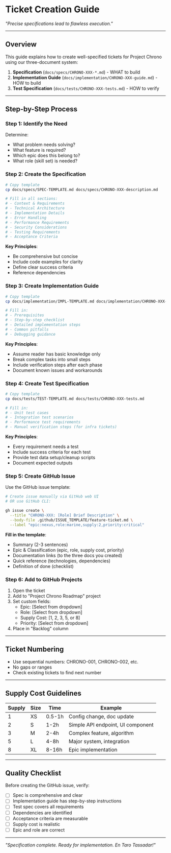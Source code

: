 # Ticket Creation Guide

*"Precise specifications lead to flawless execution."*

---

## Overview

This guide explains how to create well-specified tickets for Project Chrono using our three-document system:

1. **Specification** (`docs/specs/CHRONO-XXX-*.md`) - WHAT to build
2. **Implementation Guide** (`docs/implementation/CHRONO-XXX-guide.md`) - HOW to build
3. **Test Specification** (`docs/tests/CHRONO-XXX-tests.md`) - HOW to verify

---

## Step-by-Step Process

### Step 1: Identify the Need

Determine:
- What problem needs solving?
- What feature is required?
- Which epic does this belong to?
- What role (skill set) is needed?

### Step 2: Create the Specification

```bash
# Copy template
cp docs/specs/SPEC-TEMPLATE.md docs/specs/CHRONO-XXX-description.md

# Fill in all sections:
# - Context & Requirements
# - Technical Architecture
# - Implementation Details
# - Error Handling
# - Performance Requirements
# - Security Considerations
# - Testing Requirements
# - Acceptance Criteria
```

**Key Principles**:
- Be comprehensive but concise
- Include code examples for clarity
- Define clear success criteria
- Reference dependencies

### Step 3: Create Implementation Guide

```bash
# Copy template
cp docs/implementation/IMPL-TEMPLATE.md docs/implementation/CHRONO-XXX-guide.md

# Fill in:
# - Prerequisites
# - Step-by-step checklist
# - Detailed implementation steps
# - Common pitfalls
# - Debugging guidance
```

**Key Principles**:
- Assume reader has basic knowledge only
- Break complex tasks into small steps
- Include verification steps after each phase
- Document known issues and workarounds

### Step 4: Create Test Specification

```bash
# Copy template
cp docs/tests/TEST-TEMPLATE.md docs/tests/CHRONO-XXX-tests.md

# Fill in:
# - Unit test cases
# - Integration test scenarios
# - Performance test requirements
# - Manual verification steps (for infra tickets)
```

**Key Principles**:
- Every requirement needs a test
- Include success criteria for each test
- Provide test data setup/cleanup scripts
- Document expected outputs

### Step 5: Create GitHub Issue

Use the GitHub issue template:

```bash
# Create issue manually via GitHub web UI
# OR use GitHub CLI:

gh issue create \
  --title "CHRONO-XXX: [Role] Brief Description" \
  --body-file .github/ISSUE_TEMPLATE/feature-ticket.md \
  --label "epic:nexus,role:marine,supply:2,priority:critical"
```

**Fill in the template**:
- Summary (2-3 sentences)
- Epic & Classification (epic, role, supply cost, priority)
- Documentation links (to the three docs you created)
- Quick reference (technologies, dependencies)
- Definition of done (checklist)

### Step 6: Add to GitHub Projects

1. Open the ticket
2. Add to "Project Chrono Roadmap" project
3. Set custom fields:
   - Epic: [Select from dropdown]
   - Role: [Select from dropdown]
   - Supply Cost: [1, 2, 3, 5, or 8]
   - Priority: [Select from dropdown]
4. Place in "Backlog" column

---

## Ticket Numbering

- Use sequential numbers: CHRONO-001, CHRONO-002, etc.
- No gaps or ranges
- Check existing tickets to find next number

---

## Supply Cost Guidelines

| Supply | Size | Time | Example |
|--------|------|------|---------|
| 1 | XS | 0.5-1h | Config change, doc update |
| 2 | S | 1-2h | Simple API endpoint, UI component |
| 3 | M | 2-4h | Complex feature, algorithm |
| 5 | L | 4-8h | Major system, integration |
| 8 | XL | 8-16h | Epic implementation |

---

## Quality Checklist

Before creating the GitHub issue, verify:

- [ ] Spec is comprehensive and clear
- [ ] Implementation guide has step-by-step instructions
- [ ] Test spec covers all requirements
- [ ] Dependencies are identified
- [ ] Acceptance criteria are measurable
- [ ] Supply cost is realistic
- [ ] Epic and role are correct

---

*"Specification complete. Ready for implementation. En Taro Tassadar!"*

